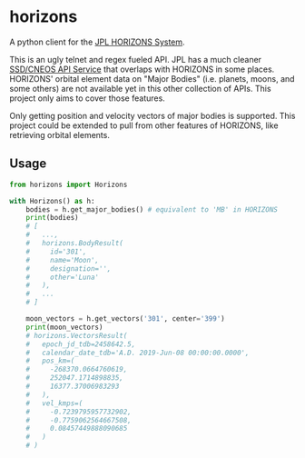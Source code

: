# horizons

A python client for the [JPL HORIZONS System](https://ssd.jpl.nasa.gov/?horizons).

This is an ugly telnet and regex fueled API. JPL has a much cleaner [SSD/CNEOS API Service](https://ssd-api.jpl.nasa.gov/) that overlaps with HORIZONS in some places. HORIZONS' orbital element data on "Major Bodies" (i.e. planets, moons, and some others) are not available yet in this other collection of APIs. This project only aims to cover those features.

Only getting position and velocity vectors of major bodies is supported. This project could be extended to pull from other features of HORIZONS, like retrieving orbital elements.

## Usage

```python
from horizons import Horizons

with Horizons() as h:
    bodies = h.get_major_bodies() # equivalent to 'MB' in HORIZONS
    print(bodies)
    # [
    #   ...,
    #   horizons.BodyResult(
    #     id='301',
    #     name='Moon',
    #     designation='',
    #     other='Luna'
    #   ),
    #   ...
    # ]

    moon_vectors = h.get_vectors('301', center='399')
    print(moon_vectors)
    # horizons.VectorsResult(
    #   epoch_jd_tdb=2458642.5,
    #   calendar_date_tdb='A.D. 2019-Jun-08 00:00:00.0000',
    #   pos_km=(
    #     -268370.0664760619,
    #     252047.1714898835,
    #     16377.37006983293
    #   ),
    #   vel_kmps=(
    #     -0.7239795957732902,
    #     -0.7759062564667508,
    #     0.08457449888090685
    #   )
    # )
```
